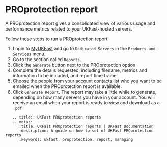 # PROprotection report

A PROprotection report gives a consolidated view of various usage and performance metrics related to your UKFast-hosted servers.

Follow these steps to run a PROprotection report:

1. Login to [MyUKFast](https://my.ukfast.co.uk) and go to `Dedicated Servers` in the `Products and Services` menu.
2. Go to the section called `Reports`.
3. Click the `Generate` button next to the PROprotection option
4. Complete the details requested, including filename, metrics and information to be included, and report time frame.
5. Choose the people from your account contacts list who you want to be emailed when the PROprotection report is available.
6. Click `Generate Report`.  The report may take a little while to generate, depending on how many servers you have in your account.  You will receive an email when your report is ready to view and download as a `.pdf`

```eval_rst
   .. title:: UKFast PROprotection reports
   .. meta::
      :title: UKFast PROprotection reports | UKFast Documentation
      :description: A guide on how to set of UKFast PROprotection reports
      :keywords: ukfast, proprotection, report, managing
```
